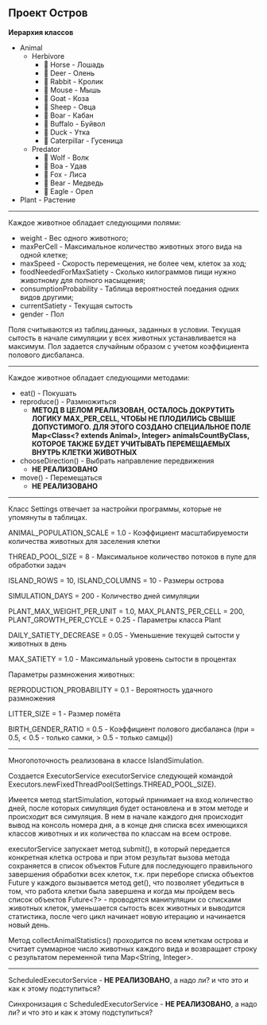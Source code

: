 **Проект Остров**
----

**Иерархия классов**
- Animal
  - Herbivore
    - 🐎 Horse - Лошадь
    - 🦌 Deer - Олень
    - 🐇 Rabbit - Кролик
    - 🐁 Mouse - Мышь
    - 🐐 Goat - Коза 
    - 🐑 Sheep - Овца
    - 🐗 Boar - Кабан
    - 🐃 Buffalo - Буйвол
    - 🦆 Duck - Утка
    - 🐛 Caterpillar - Гусеница
  - Predator
    - 🐺 Wolf - Волк
    - 🐍 Boa - Удав
    - 🦊 Fox - Лиса
    - 🐻 Bear - Медведь
    - 🦅 Eagle - Орел
- Plant - Растение
___

Каждое животное обладает следующими полями:
- weight - Вес одного животного;
- maxPerCell - Максимальное количество животных этого вида на одной клетке;
- maxSpeed - Скорость перемещения, не более чем, клеток за ход;
- foodNeededForMaxSatiety - Сколько килограммов пищи нужно животному для полного насыщения;
- consumptionProbability - Таблица вероятностей поедания одних видов другими;
- currentSatiety - Текущая сытость
- gender - Пол

Поля считываются из таблиц данных, заданных в условии.
Текущая сытость в начале симуляции у всех животных устанавливается на максимум.
Пол задается случайным образом с учетом коэффициента полового дисбаланса.

---

Каждое животное обладает следующими методами:
- eat() - Покушать
- reproduce() - Размножиться
  - **МЕТОД В ЦЕЛОМ РЕАЛИЗОВАН, ОСТАЛОСЬ ДОКРУТИТЬ ЛОГИКУ MAX_PER_CELL, 
ЧТОБЫ НЕ ПЛОДИЛИСЬ СВЫШЕ ДОПУСТИМОГО. ДЛЯ ЭТОГО СОЗДАНО СПЕЦИАЛЬНОЕ ПОЛЕ Map<Class<? extends Animal>, Integer> animalsCountByClass,
КОТОРОЕ ТАКЖЕ БУДЕТ УЧИТЫВАТЬ ПЕРЕМЕЩАЕМЫХ ВНУТРЬ КЛЕТКИ ЖИВОТНЫХ**
- chooseDirection() - Выбрать направление передвижения 
  - **НЕ РЕАЛИЗОВАНО**
- move() - Перемещаться 
  - **НЕ РЕАЛИЗОВАНО**

---

Класс Settings отвечает за настройки программы, которые не упомянуты в таблицах.


ANIMAL_POPULATION_SCALE = 1.0 - Коэффициент масштабируемости количества животных для заселения клетки

THREAD_POOL_SIZE = 8 - Максимальное количество потоков в пуле для обработки задач

ISLAND_ROWS = 10, ISLAND_COLUMNS = 10 - Размеры острова

SIMULATION_DAYS = 200 - Количество дней симуляции

PLANT_MAX_WEIGHT_PER_UNIT = 1.0, MAX_PLANTS_PER_CELL = 200, PLANT_GROWTH_PER_CYCLE = 0.25 - Параметры класса Plant

DAILY_SATIETY_DECREASE = 0.05 - Уменьшение текущей сытости у животных в день

MAX_SATIETY = 1.0 - Максимальный уровень сытости в процентах

Параметры размножения животных:

REPRODUCTION_PROBABILITY = 0.1 - Вероятность удачного размножения

LITTER_SIZE = 1 - Размер помёта

BIRTH_GENDER_RATIO = 0.5 - Коэффициент полового дисбаланса (при = 0.5, < 0.5 - только самки, > 0.5 - только самцы))

---

Многопоточность реализована в классе IslandSimulation.

Создается ExecutorService executorService следующей командой Executors.newFixedThreadPool(Settings.THREAD_POOL_SIZE).

Имеется метод startSimulation, который принимает на вход количество дней, после которых симуляция будет остановлена
и в этом методе и происходит вся симуляция. В нем в начале каждого дня происходит вывод на консоль номера дня, а в конце
дня списка всех имеющихся классов животных и их количества по классам на всем острове.

executorService запускает метод submit(), в который передается конкретная клетка острова и при этом результат вызова
метода сохраняется в список объектов Future<?> для последующего правильного завершения обработки всех клеток, 
т.к. при переборе списка объектов Future<?> у каждого вызывается метод get(), что позволяет убедиться в том, что 
работа клетки была завершена и когда мы пройдем весь список объектов Future<?> - проводятся манипуляции со списками
животных клеток, уменьшается сытость всех животных и выводится статистика, после чего цикл начинает новую итерацию и 
начинается новый день.

Метод collectAnimalStatistics() проходится по всем клеткам острова и считает суммарное число животных каждого вида и
возвращает строку с результатом переменной типа Map<String, Integer>.

---

ScheduledExecutorService - **НЕ РЕАЛИЗОВАНО**, а надо ли? и что это и как к этому подступиться?


Синхронизация с ScheduledExecutorService - **НЕ РЕАЛИЗОВАНО**, а надо ли? и что это и как к этому подступиться?